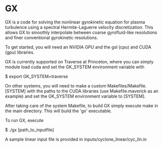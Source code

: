 GX
=====

GX is a code for solving the nonlinear gyrokinetic equation for plasma turbulence using a spectral Hermite-Laguerre velocity discretization.
This allows GX to smoothly interpolate between coarse gyrofluid-like resolutions and finer conventional gyrokinetic resolutions.

To get started, you will need an NVIDIA GPU and the gsl (cpu) and CUDA (gpu) libraries.

GX is currently supported on Traverse at Princeton, where you can simply module load cuda and set the GK_SYSTEM environment variable with 

$ export GK_SYSTEM=traverse

On other systems, you will need to make a custom Makefiles/Makefile.[SYSTEM] with the paths to the CUDA libraries 
(use Makefile.maverick as an example) and set the GK_SYSTEM environment variable to [SYSTEM].

After taking care of the system Makefile, to build GX simply execute make in the main directory. This will build the 'gx' executable.

To run GX, execute

$ ./gx [path_to_inputfile]

A sample linear input file is provided in inputs/cyclone_linear/cyc_lin.in

